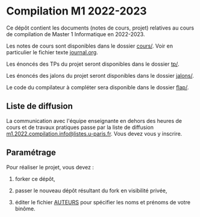 # Compilation M1 2022-2023

Ce dépôt contient les documents (notes de cours, projet) relatives au cours de
compilation de Master 1 Informatique en 2022-2023.

Les notes de cours sont disponibles dans le dossier [cours/](cours/). Voir en
particulier le fichier texte [journal.org](cours/journal.org).

Les énoncés des TPs du projet seront disponibles dans le dossier [tp/](tp/).

Les énoncés des jalons du projet seront disponibles dans le dossier
[jalons/](jalons/).

Le code du compilateur à compléter sera disponible dans le dossier
[flap/](flap/).

## Liste de diffusion

La communication avec l'équipe enseignante en dehors des heures de cours et de
travaux pratiques passe par la liste de diffusion
[m1.2022.compilation.info@listes.u-paris.fr](https://listes.u-paris.fr/wws/info/m1.2022.compilation.info). Vous
devez vous y inscrire.

## Paramétrage

Pour réaliser le projet, vous devez :

1. forker ce dépôt,

2. passer le nouveau dépôt résultant du fork en visibilité privée,

3. éditer le fichier [AUTEURS](flap/AUTEURS) pour spécifier les noms et prénoms
   de votre binôme.
